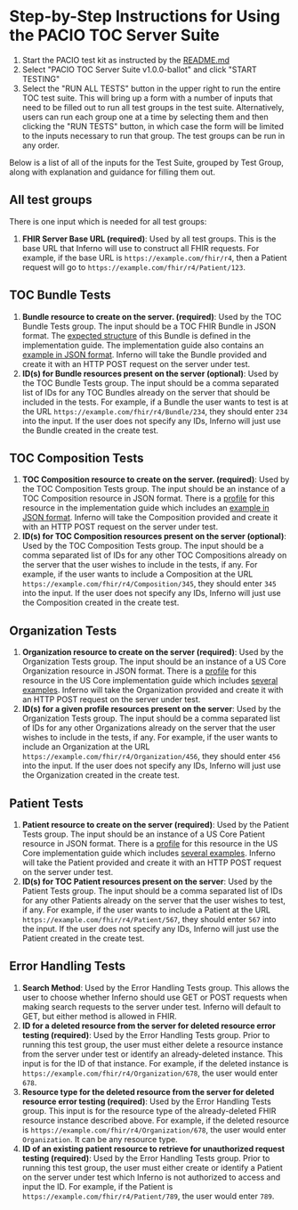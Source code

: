# Step-by-Step Instructions for Using the PACIO TOC Server Suite



1. Start the PACIO test kit as instructed by the [README.md](../../../README.md)
1. Select "PACIO TOC Server Suite v1.0.0-ballot" and click "START TESTING"
1. Select the "RUN ALL TESTS" button in the upper right to run the entire TOC
test suite. This will bring up a form with a number of inputs that need to be
filled out to run all test groups in the test suite. Alternatively, users can
run each group one at a time by selecting them and then clicking the "RUN TESTS"
button, in which case the form will be limited to the inputs necessary to run
that group. The test groups can be run in any order.

Below is a list of all of the inputs for the Test Suite, grouped by Test Group,
along with explanation and guidance for filling them out.

## All test groups

There is one input which is needed for all test groups:

1. **FHIR Server Base URL (required)**: Used by all test groups. This is
the base URL that Inferno will use to construct all FHIR requests. For example,
if the base URL is `https://example.com/fhir/r4`, then a Patient request will
go to `https://example.com/fhir/r4/Patient/123`.

## TOC Bundle Tests

1. **Bundle resource to create on the server. (required)**: Used by the TOC
Bundle Tests group. The input should be a TOC FHIR Bundle in JSON format. The
[expected structure](https://hl7.org/fhir/us/pacio-toc/2025May/guidance.html#transitions-of-care-document-structure)
of this Bundle is defined in the implementation guide. The implementation guide
also contains an
[example in JSON format](https://hl7.org/fhir/us/pacio-toc/2025May/Bundle-Example-Smith-Johnson-Bundle.json.html).
Inferno will take the Bundle provided and create it with an HTTP POST request
on the server under test.
1. **ID(s) for Bundle resources present on the server (optional)**: Used by the
TOC Bundle Tests group. The input should be a comma separated list of IDs for
any TOC Bundles already on the server that should be included in the tests. For
example, if a Bundle the user wants to test is at the URL
`https://example.com/fhir/r4/Bundle/234`, they should enter `234` into the
input. If the user does not specify any IDs, Inferno will just use the Bundle
created in the create test.

## TOC Composition Tests

1. **TOC Composition resource to create on the server. (required)**: Used by the
TOC Composition Tests group. The input should be an instance of a TOC
Composition resource in JSON format. There is a
[profile](https://hl7.org/fhir/us/pacio-toc/2025May/StructureDefinition-TOC-Composition.html)
for this resource in the implementation guide which includes an
[example in JSON format](https://hl7.org/fhir/us/pacio-toc/2025May/Composition-BSJ-TOCComposition.json.html).
Inferno will take the Composition provided and create it with an HTTP POST request
on the server under test.
1. **ID(s) for TOC Composition resources present on the server (optional)**:
Used by the TOC Composition Tests group. The input should be a comma separated
list of IDs for any other TOC Compositions already on the server that the user
wishes to include in the tests, if any. For example, if the user wants to
include a Composition at the URL `https://example.com/fhir/r4/Composition/345`,
they should enter `345` into the input. If the user does not specify any IDs,
Inferno will just use the Composition created in the create test.

## Organization Tests

1. **Organization resource to create on the server (required)**: Used by the
Organization Tests group. The input should be an instance of a US Core
Organization resource in JSON format. There is a
[profile](http://hl7.org/fhir/us/core/STU6.1/StructureDefinition-us-core-organization.html)
for this resource in the US Core implementation guide which includes
[several examples](http://hl7.org/fhir/us/core/STU6.1/StructureDefinition-us-core-organization-examples.html).
Inferno will take the Organization provided and create it with an HTTP POST request
on the server under test.
1. **ID(s) for a given profile resources present on the server**: Used by the
Organization Tests group. The input should be a comma separated
list of IDs for any other Organizations already on the server that the user
wishes to include in the tests, if any. For example, if the user wants to
include an Organization at the URL
`https://example.com/fhir/r4/Organization/456`, they should enter `456` into the
input. If the user does not specify any IDs, Inferno will just use the
Organization created in the create test.

## Patient Tests

1. **Patient resource to create on the server (required)**: Used by the Patient
Tests group. The input should be an instance of a US Core
Patient resource in JSON format. There is a
[profile](http://hl7.org/fhir/us/core/STU6.1/StructureDefinition-us-core-patient.html)
for this resource in the US Core implementation guide which includes
[several examples](http://hl7.org/fhir/us/core/STU6.1/StructureDefinition-us-core-patient-examples.html).
Inferno will take the Patient provided and create it with an HTTP POST request
on the server under test.
1. **ID(s) for TOC Patient resources present on the server**: Used by the
Patient Tests group. The input should be a comma separated list of IDs for any
other Patients already on the server that the user wishes to test, if any. For
example, if the user wants to include a Patient at the URL
`https://example.com/fhir/r4/Patient/567`, they should enter `567` into the
input. If the user does not specify any IDs, Inferno will just use the Patient
created in the create test.

## Error Handling Tests

1. **Search Method**: Used by the Error Handling Tests group. This allows the
user to choose whether Inferno should use GET or POST requests when making
search requests to the server under test. Inferno will default to GET, but
either method is allowed in FHIR.
1. **ID for a deleted resource from the server for deleted resource error testing (required)**:
Used by the Error Handling Tests group. Prior to running this test group, the
user must either delete a resource instance from the server under test or
identify an already-deleted instance. This input is for the ID of that instance.
For example, if the deleted instance is
`https://example.com/fhir/r4/Organization/678`, the user would enter `678`.
1. **Resource type for the deleted resource from the server for deleted resource error testing (required)**:
Used by the Error Handling Tests group. This input is for the resource type of
the already-deleted FHIR resource instance described above. For example, if the
deleted resource is `https://example.com/fhir/r4/Organization/678`, the
user would enter `Organization`. It can be any resource type.
1. **ID of an existing patient resource to retrieve for unauthorized request testing (required)**:
Used by the Error Handling Tests group. Prior to running this test group, the
user must either create or identify a Patient on the server under test which
Inferno is not authorized to access and input the ID. For example, if the
Patient is `https://example.com/fhir/r4/Patient/789`, the user would enter
`789`.